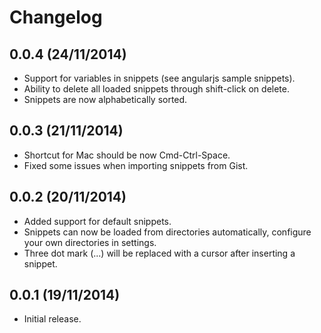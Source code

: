 # Changelog

## 0.0.4 (24/11/2014)
* Support for variables in snippets (see angularjs sample snippets).
* Ability to delete all loaded snippets through shift-click on delete.
* Snippets are now alphabetically sorted.

## 0.0.3 (21/11/2014)
* Shortcut for Mac should be now Cmd-Ctrl-Space.
* Fixed some issues when importing snippets from Gist.

## 0.0.2 (20/11/2014)
* Added support for default snippets.
* Snippets can now be loaded from directories automatically, configure your own directories in settings.
* Three dot mark (...) will be replaced with a cursor after inserting a snippet.

## 0.0.1 (19/11/2014)
* Initial release.
